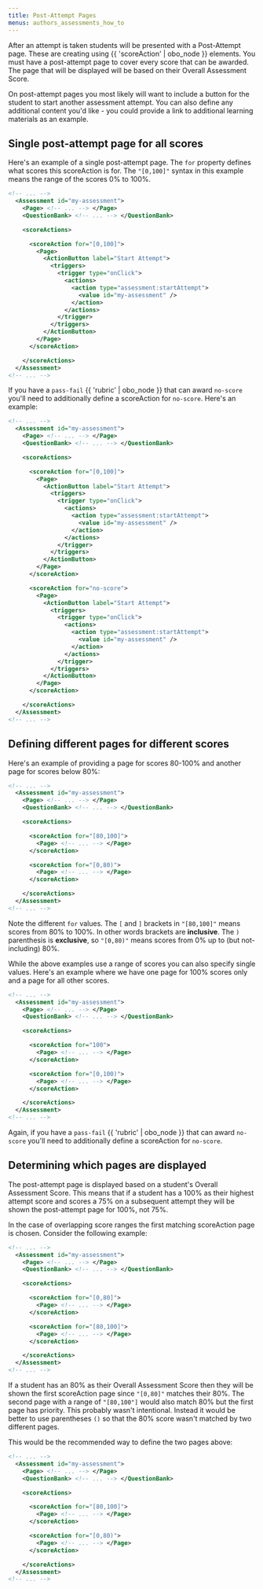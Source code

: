 ```yaml
---
title: Post-Attempt Pages
menus: authors_assessments_how_to
---
```


After an attempt is taken students will be presented with a Post-Attempt page. These are creating using {{ 'scoreAction' | obo_node }} elements. You must have a post-attempt page to cover every score that can be awarded. The page that will be displayed will be based on their Overall Assessment Score.

On post-attempt pages you most likely will want to include a button for the student to start another assessment attempt. You can also define any additional content you'd like - you could provide a link to additional learning materials as an example.

## Single post-attempt page for all scores

Here's an example of a single post-attempt page. The `for` property defines what scores this scoreAction is for. The `"[0,100]"` syntax in this example means the range of the scores 0% to 100%.

```xml
<!-- ... -->
  <Assessment id="my-assessment">
    <Page> <!-- ... --> </Page>
    <QuestionBank> <!-- ... --> </QuestionBank>

    <scoreActions>

      <scoreAction for="[0,100]">
        <Page>
          <ActionButton label="Start Attempt">
            <triggers>
              <trigger type="onClick">
                <actions>
                  <action type="assessment:startAttempt">
                    <value id="my-assessment" />
                  </action>
                </actions>
              </trigger>
            </triggers>
          </ActionButton>
        </Page>
      </scoreAction>

    </scoreActions>
  </Assessment>
<!-- ... -->
```

If you have a `pass-fail` {{ 'rubric' | obo_node }} that can award `no-score` you'll need to additionally define a scoreAction for `no-score`. Here's an example:

```xml
<!-- ... -->
  <Assessment id="my-assessment">
    <Page> <!-- ... --> </Page>
    <QuestionBank> <!-- ... --> </QuestionBank>

    <scoreActions>

      <scoreAction for="[0,100]">
        <Page>
          <ActionButton label="Start Attempt">
            <triggers>
              <trigger type="onClick">
                <actions>
                  <action type="assessment:startAttempt">
                    <value id="my-assessment" />
                  </action>
                </actions>
              </trigger>
            </triggers>
          </ActionButton>
        </Page>
      </scoreAction>

	  <scoreAction for="no-score">
        <Page>
          <ActionButton label="Start Attempt">
            <triggers>
              <trigger type="onClick">
                <actions>
                  <action type="assessment:startAttempt">
                    <value id="my-assessment" />
                  </action>
                </actions>
              </trigger>
            </triggers>
          </ActionButton>
        </Page>
      </scoreAction>

    </scoreActions>
  </Assessment>
<!-- ... -->
```

## Defining different pages for different scores

Here's an example of providing a page for scores 80-100% and another page for scores below 80%:

```xml
<!-- ... -->
  <Assessment id="my-assessment">
    <Page> <!-- ... --> </Page>
    <QuestionBank> <!-- ... --> </QuestionBank>

    <scoreActions>

      <scoreAction for="[80,100]">
        <Page> <!-- ... --> </Page>
      </scoreAction>

	  <scoreAction for="[0,80)">
        <Page> <!-- ... --> </Page>
      </scoreAction>

    </scoreActions>
  </Assessment>
<!-- ... -->
```

Note the different `for` values. The `[` and `]` brackets in `"[80,100]"` means scores from 80% to 100%. In other words brackets are **inclusive**. The `)` parenthesis is **exclusive**, so `"[0,80)"` means scores from 0% up to (but not-including) 80%.

While the above examples use a range of scores you can also specify single values. Here's an example where we have one page for 100% scores only and a page for all other scores.

```xml
<!-- ... -->
  <Assessment id="my-assessment">
    <Page> <!-- ... --> </Page>
    <QuestionBank> <!-- ... --> </QuestionBank>

    <scoreActions>

      <scoreAction for="100">
        <Page> <!-- ... --> </Page>
      </scoreAction>

	  <scoreAction for="[0,100)">
        <Page> <!-- ... --> </Page>
      </scoreAction>

    </scoreActions>
  </Assessment>
<!-- ... -->
```

Again, if you have a `pass-fail` {{ 'rubric' | obo_node }} that can award `no-score` you'll need to additionally define a scoreAction for `no-score`.

## Determining which pages are displayed

The post-attempt page is displayed based on a student's Overall Assessment Score. This means that if a student has a 100% as their highest attempt score and scores a 75% on a subsequent attempt they will be shown the post-attempt page for 100%, not 75%.

In the case of overlapping score ranges the first matching scoreAction page is chosen. Consider the following example:

```xml
<!-- ... -->
  <Assessment id="my-assessment">
    <Page> <!-- ... --> </Page>
    <QuestionBank> <!-- ... --> </QuestionBank>

    <scoreActions>

      <scoreAction for="[0,80]">
        <Page> <!-- ... --> </Page>
      </scoreAction>

	  <scoreAction for="[80,100]">
        <Page> <!-- ... --> </Page>
      </scoreAction>

    </scoreActions>
  </Assessment>
<!-- ... -->
```

If a student has an 80% as their Overall Assessment Score then they will be shown the first scoreAction page since `"[0,80]"` matches their 80%. The second page with a range of `"[80,100"]` would also match 80% but the first page has priority. This probably wasn't intentional. Instead it would be better to use parentheses `()` so that the 80% score wasn't matched by two different pages.

This would be the recommended way to define the two pages above:

```xml
<!-- ... -->
  <Assessment id="my-assessment">
    <Page> <!-- ... --> </Page>
    <QuestionBank> <!-- ... --> </QuestionBank>

    <scoreActions>

      <scoreAction for="[80,100]">
        <Page> <!-- ... --> </Page>
      </scoreAction>

	  <scoreAction for="[0,80)">
        <Page> <!-- ... --> </Page>
      </scoreAction>

    </scoreActions>
  </Assessment>
<!-- ... -->
```
